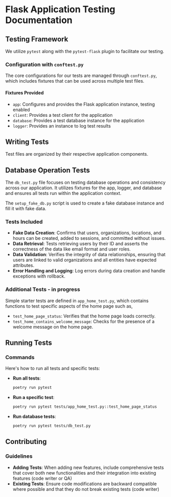 # Flask Application Testing Documentation

## Testing Framework

We utilize `pytest` along with the `pytest-flask` plugin to facilitate our testing.  

### Configuration with `conftest.py`

The core configurations for our tests are managed through `conftest.py`, which includes fixtures that can be used across multiple test files.

#### Fixtures Provided

- `app`: Configures and provides the Flask application instance, testing enabled
- `client`: Provides a test client for the application
- `database`: Provides a test database instance for the application
- `logger`: Provides an instance to log test results

## Writing Tests

Test files are organized by their respective application components.

## Database Operation Tests

The `db_test.py` file focuses on testing database operations and consistency across our application.
It utilizes fixtures for the app, logger, and database and ensures all tests run within the application context.

The `setup_fake_db.py` script is used to create a fake database instance and fill it with fake data.

### Tests Included

- **Fake Data Creation**: Confirms that users, organizations, locations, and hours can be created, added to sessions, and committed without issues.
- **Data Retrieval**: Tests retrieving users by their ID and asserts the correctness of the data like email format and user roles.
- **Data Validation**: Verifies the integrity of data relationships, ensuring that users are linked to valid organizations and all entities have expected attributes.
- **Error Handling and Logging**: Log errors during data creation and handle exceptions with rollback.

### Additional Tests - in progress

Simple starter tests are defined in `app_home_test.py`, which contains functions to test specific aspects of the home page such as,
- `test_home_page_status`: Verifies that the home page loads correctly.
- `test_home_contains_welcome_message`: Checks for the presence of a welcome message on the home page.

## Running Tests

### Commands

Here's how to run all tests and specific tests:

- **Run all tests**:
  ```bash
  poetry run pytest
  ```
- **Run a specific test**:
  ```bash
  poetry run pytest tests/app_home_test.py::test_home_page_status
  ```
- **Run database tests**:
  ```bash
  poetry run pytest tests/db_test.py
  ```

## Contributing

### Guidelines

- **Adding Tests**: When adding new features, include comprehensive tests that cover both new functionalities and their integration into existing features (code writer or QA)
- **Existing Tests**: Ensure code modifications are backward compatible where possible and that they do not break existing tests (code writer)
